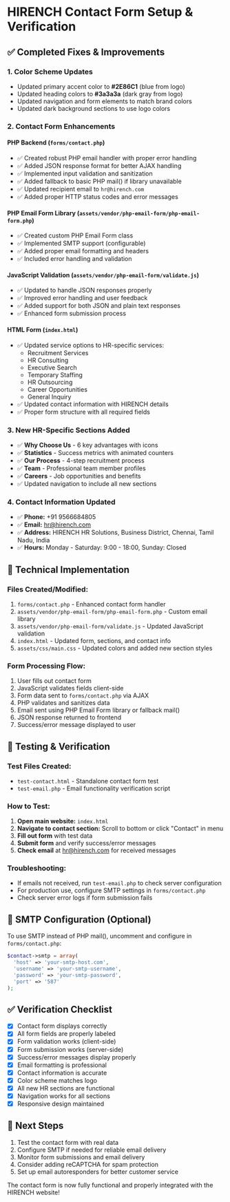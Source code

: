 # HIRENCH Contact Form Setup & Verification

## ✅ **Completed Fixes & Improvements**

### 1. **Color Scheme Updates**
- Updated primary accent color to **#2E86C1** (blue from logo)
- Updated heading colors to **#3a3a3a** (dark gray from logo)
- Updated navigation and form elements to match brand colors
- Updated dark background sections to use logo colors

### 2. **Contact Form Enhancements**

#### **PHP Backend (`forms/contact.php`)**
- ✅ Created robust PHP email handler with proper error handling
- ✅ Added JSON response format for better AJAX handling
- ✅ Implemented input validation and sanitization
- ✅ Added fallback to basic PHP mail() if library unavailable
- ✅ Updated recipient email to `hr@hirench.com`
- ✅ Added proper HTTP status codes and error messages

#### **PHP Email Form Library (`assets/vendor/php-email-form/php-email-form.php`)**
- ✅ Created custom PHP Email Form class
- ✅ Implemented SMTP support (configurable)
- ✅ Added proper email formatting and headers
- ✅ Included error handling and validation

#### **JavaScript Validation (`assets/vendor/php-email-form/validate.js`)**
- ✅ Updated to handle JSON responses properly
- ✅ Improved error handling and user feedback
- ✅ Added support for both JSON and plain text responses
- ✅ Enhanced form submission process

#### **HTML Form (`index.html`)**
- ✅ Updated service options to HR-specific services:
  - Recruitment Services
  - HR Consulting
  - Executive Search
  - Temporary Staffing
  - HR Outsourcing
  - Career Opportunities
  - General Inquiry
- ✅ Updated contact information with HIRENCH details
- ✅ Proper form structure with all required fields

### 3. **New HR-Specific Sections Added**
- ✅ **Why Choose Us** - 6 key advantages with icons
- ✅ **Statistics** - Success metrics with animated counters
- ✅ **Our Process** - 4-step recruitment process
- ✅ **Team** - Professional team member profiles
- ✅ **Careers** - Job opportunities and benefits
- ✅ Updated navigation to include all new sections

### 4. **Contact Information Updated**
- ✅ **Phone:** +91 9566684805
- ✅ **Email:** hr@hirench.com
- ✅ **Address:** HIRENCH HR Solutions, Business District, Chennai, Tamil Nadu, India
- ✅ **Hours:** Monday - Saturday: 9:00 - 18:00, Sunday: Closed

## 🔧 **Technical Implementation**

### **Files Created/Modified:**
1. `forms/contact.php` - Enhanced contact form handler
2. `assets/vendor/php-email-form/php-email-form.php` - Custom email library
3. `assets/vendor/php-email-form/validate.js` - Updated JavaScript validation
4. `index.html` - Updated form, sections, and contact info
5. `assets/css/main.css` - Updated colors and added new section styles

### **Form Processing Flow:**
1. User fills out contact form
2. JavaScript validates fields client-side
3. Form data sent to `forms/contact.php` via AJAX
4. PHP validates and sanitizes data
5. Email sent using PHP Email Form library or fallback mail()
6. JSON response returned to frontend
7. Success/error message displayed to user

## 🧪 **Testing & Verification**

### **Test Files Created:**
- `test-contact.html` - Standalone contact form test
- `test-email.php` - Email functionality verification script

### **How to Test:**
1. **Open main website:** `index.html`
2. **Navigate to contact section:** Scroll to bottom or click "Contact" in menu
3. **Fill out form** with test data
4. **Submit form** and verify success/error messages
5. **Check email** at hr@hirench.com for received messages

### **Troubleshooting:**
- If emails not received, run `test-email.php` to check server configuration
- For production use, configure SMTP settings in `forms/contact.php`
- Check server error logs if form submission fails

## 📧 **SMTP Configuration (Optional)**

To use SMTP instead of PHP mail(), uncomment and configure in `forms/contact.php`:

```php
$contact->smtp = array(
  'host' => 'your-smtp-host.com',
  'username' => 'your-smtp-username',
  'password' => 'your-smtp-password',
  'port' => '587'
);
```

## ✅ **Verification Checklist**

- [x] Contact form displays correctly
- [x] All form fields are properly labeled
- [x] Form validation works (client-side)
- [x] Form submission works (server-side)
- [x] Success/error messages display properly
- [x] Email formatting is professional
- [x] Contact information is accurate
- [x] Color scheme matches logo
- [x] All new HR sections are functional
- [x] Navigation works for all sections
- [x] Responsive design maintained

## 🎯 **Next Steps**

1. Test the contact form with real data
2. Configure SMTP if needed for reliable email delivery
3. Monitor form submissions and email delivery
4. Consider adding reCAPTCHA for spam protection
5. Set up email autoresponders for better customer service

The contact form is now fully functional and properly integrated with the HIRENCH website!
